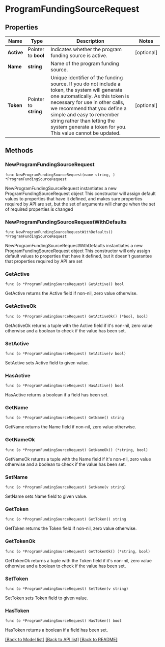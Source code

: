 # ProgramFundingSourceRequest

## Properties

Name | Type | Description | Notes
------------ | ------------- | ------------- | -------------
**Active** | Pointer to **bool** | Indicates whether the program funding source is active. | [optional] 
**Name** | **string** | Name of the program funding source. | 
**Token** | Pointer to **string** | Unique identifier of the funding source. If you do not include a token, the system will generate one automatically. As this token is necessary for use in other calls, we recommend that you define a simple and easy to remember string rather than letting the system generate a token for you. This value cannot be updated. | [optional] 

## Methods

### NewProgramFundingSourceRequest

`func NewProgramFundingSourceRequest(name string, ) *ProgramFundingSourceRequest`

NewProgramFundingSourceRequest instantiates a new ProgramFundingSourceRequest object
This constructor will assign default values to properties that have it defined,
and makes sure properties required by API are set, but the set of arguments
will change when the set of required properties is changed

### NewProgramFundingSourceRequestWithDefaults

`func NewProgramFundingSourceRequestWithDefaults() *ProgramFundingSourceRequest`

NewProgramFundingSourceRequestWithDefaults instantiates a new ProgramFundingSourceRequest object
This constructor will only assign default values to properties that have it defined,
but it doesn't guarantee that properties required by API are set

### GetActive

`func (o *ProgramFundingSourceRequest) GetActive() bool`

GetActive returns the Active field if non-nil, zero value otherwise.

### GetActiveOk

`func (o *ProgramFundingSourceRequest) GetActiveOk() (*bool, bool)`

GetActiveOk returns a tuple with the Active field if it's non-nil, zero value otherwise
and a boolean to check if the value has been set.

### SetActive

`func (o *ProgramFundingSourceRequest) SetActive(v bool)`

SetActive sets Active field to given value.

### HasActive

`func (o *ProgramFundingSourceRequest) HasActive() bool`

HasActive returns a boolean if a field has been set.

### GetName

`func (o *ProgramFundingSourceRequest) GetName() string`

GetName returns the Name field if non-nil, zero value otherwise.

### GetNameOk

`func (o *ProgramFundingSourceRequest) GetNameOk() (*string, bool)`

GetNameOk returns a tuple with the Name field if it's non-nil, zero value otherwise
and a boolean to check if the value has been set.

### SetName

`func (o *ProgramFundingSourceRequest) SetName(v string)`

SetName sets Name field to given value.


### GetToken

`func (o *ProgramFundingSourceRequest) GetToken() string`

GetToken returns the Token field if non-nil, zero value otherwise.

### GetTokenOk

`func (o *ProgramFundingSourceRequest) GetTokenOk() (*string, bool)`

GetTokenOk returns a tuple with the Token field if it's non-nil, zero value otherwise
and a boolean to check if the value has been set.

### SetToken

`func (o *ProgramFundingSourceRequest) SetToken(v string)`

SetToken sets Token field to given value.

### HasToken

`func (o *ProgramFundingSourceRequest) HasToken() bool`

HasToken returns a boolean if a field has been set.


[[Back to Model list]](../README.md#documentation-for-models) [[Back to API list]](../README.md#documentation-for-api-endpoints) [[Back to README]](../README.md)


